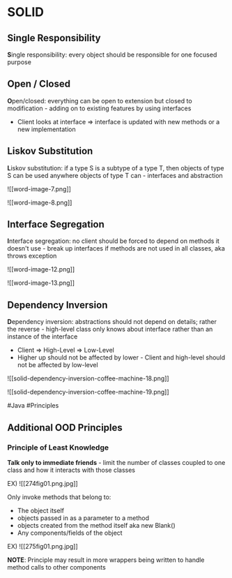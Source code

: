# SOLID

## Single Responsibility
**S**ingle responsibility: every object should be responsible for one focused purpose

## Open / Closed
**O**pen/closed: everything can be open to extension but closed to modification - adding on to existing features by using interfaces

- Client looks at interface => interface is updated with new methods or a new implementation

## Liskov Substitution
**L**iskov substitution: if a type S is a subtype of a type T, then objects of type S can be used anywhere objects of type T can - interfaces and abstraction

![[word-image-7.png]]

![[word-image-8.png]]

## Interface Segregation
**I**nterface segregation: no client should be forced to depend on methods it doesn't use - break up interfaces if methods are not used in all classes, aka throws exception

![[word-image-12.png]]


![[word-image-13.png]]

## Dependency Inversion
**D**ependency inversion: abstractions should not depend on details; rather the reverse - high-level class only knows about interface rather than an instance of the interface

- Client => High-Level => Low-Level
- Higher up should not be affected by lower - Client and high-level should not be affected by low-level

![[solid-dependency-inversion-coffee-machine-18.png]]

![[solid-dependency-inversion-coffee-machine-19.png]]

#Java #Principles

## Additional OOD Principles
### Principle of Least Knowledge
**Talk only to immediate friends** - limit the number of classes coupled to one class
and how it interacts with those classes

EX)
![[274fig01.png.jpg]]

Only invoke methods that belong to:
- The object itself
- objects passed in as a parameter to a method
- objects created from the method itself aka new Blank()
- Any components/fields of the object

EX)
![[275fig01.png.jpg]]

**NOTE**: Principle may result in more wrappers being written to handle method calls to other components